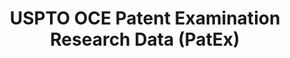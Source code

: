 ---
bigquery: https://console.cloud.google.com/bigquery?p=patents-public-data&d=uspto_oce_pair&page=dataset
citation: 'Graham, S. Marco, A., and Miller, A. (2015). “The USPTO Patent Examination
  Research Dataset: A Window on the Process of Patent Examination.”'
contributors: Graham, S. Marco, A., Miller, A.
cost: None
description: The latest version of PatEx (referred to below as the 2020 release) contains
  detailed information on nearly 11.9 million publicly-viewable provisional and non-provisional
  patent applications to the USPTO and over 4.6 million Patent Cooperation Treaty
  (PCT) applications. It is based on data that OCE downloaded from the Patent Examination
  Data System (PEDS) in April, 2021. The PEDS data are sourced from Public PAIR. The
  first time that OCE used PEDS as the basis of PatEx was for the 2019 release. We
  took the PEDS data and organized it into the familiar PatEx data files, which are
  based on the organization of the Public PAIR portal. The data files include information
  on each application’s characteristics, prosecution history, continuation history,
  claims of foreign priority, patent term adjustment history, publication history,
  and correspondence address information.
documentation: 'For the 2019 and later releases, new technical documentation is available
  https://www.uspto.gov/sites/default/files/documents/PatEx-2019-Technical-Doc.pdf


  A document describing the 2014-2017 data sets is available and can be cited as:
  Graham, Stuart J.H. and Marco, Alan C. and Miller, Richard, The USPTO Patent Examination
  Research Dataset: A Window on the Process of Patent Examination (November 30, 2015).
  Available at SSRN: https://ssrn.com/abstract=2702637.'
last_edit: Mon, 04 Apr 2022 19:06:22 GMT
location: https://www.uspto.gov/ip-policy/economic-research/research-datasets/patent-examination-research-dataset-public-pair
maintained_by: EconomicsData@uspto.gov
related_publications: https://ssrn.com/abstract=29956744, https://ssrn.com/abstract=2702637
schema_fields: '[''abandon_date'', ''correspondence_region_name'', ''uspc_class'',
  ''confirm_number'', ''file_location'', ''correspondence_postal_code'', ''event_code'',
  ''correspondence_region_code'', ''recorded_date'', ''disposal_type'', ''filing_date'',
  ''parent_country_code'', ''application_number'', ''status_description'', ''inventor_rank'',
  ''examiner_art_unit'', ''small_entity_indicator'', ''continuation_type'', ''examiner_name_first'',
  ''application_number_pair'', ''wipo_pub_date'', ''sequence_number'', ''correspondence_country_name'',
  ''child_application_number'', ''customer_number'', ''invention_subject_matter'',
  ''appl_status_code'', ''child_filing_date'', ''correspondence_city'', ''correspondence_country_code'',
  ''status_code'', ''examiner_id'', ''application_type'', ''inventor_name_last'',
  ''inventor_name_middle'', ''earliest_pgpub_date'', ''patent_number'', ''examiner_name_last'',
  ''aia_first_to_file'', ''inventor_name_first'', ''examiner_name_middle'', ''atty_docket_number'',
  ''inventor_region_code'', ''invention_title'', ''parent_country'', ''correspondence_name_line_2'',
  ''correspondence_street_line_2'', ''event_description'', ''foreign_parent_id'',
  ''wipo_pub_number'', ''inventor_country_name'', ''foreign_parent_date'', ''inventor_address_type'',
  ''uspc_subclass'', ''correspondence_name_line_1'', ''parent_application_number'',
  ''appl_status_date'', ''correspondence_street_line_1'', ''parent_filing_date'',
  ''patent_issue_date'', ''earliest_pgpub_number'', ''file_location_date'', ''inventor_country_code'']'
shortname: patex
tags:
- patents
- legal
- history
terms_of_use: 'USPTO’s online databases are not designed or intended to be a source
  for bulk downloads of USPTO data when accessed through the website’s interfaces.
  Individuals, companies, IP addresses, or blocks of IP addresses who, in effect,
  deny or decrease service by generating unusually high numbers of database accesses
  (searches, pages, or hits), whether generated manually or in an automated fashion,
  may be denied access to USPTO servers without notice.


  Bulk data products may be separately obtained from the USPTO, either for free or
  at the cost of dissemination. For details, see information on Electronic Bulk Data
  Products: https://www.uspto.gov/learning-and-resources/electronic-bulk-data-products'
title: USPTO OCE Patent Examination Research Data (PatEx)
uuid: 4342caa7-23af-420c-b2f6-6088f133df6a
---